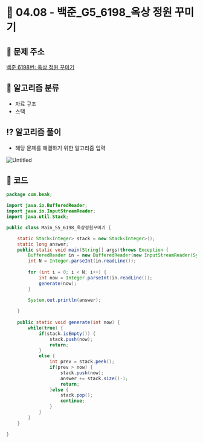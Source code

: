 # 🌹 04.08 - 백준_G5_6198_옥상 정원 꾸미기

## 📝 문제 주소

[백준 6198번: 옥상 정원 꾸미기](https://www.acmicpc.net/problem/6198)

## 📝 알고리즘 분류

- 자료 구조
- 스택

## ⁉️ 알고리즘 풀이

- 해당 문제를 해결하기 위한 알고리즘 입력

![Untitled](https://user-images.githubusercontent.com/48318620/114058480-70516700-98ce-11eb-9974-e74d68f1cfe7.png)

## 📜 코드

```java
package com.beak;

import java.io.BufferedReader;
import java.io.InputStreamReader;
import java.util.Stack;

public class Main_S5_6198_옥상정원꾸미기 {

	static Stack<Integer> stack = new Stack<Integer>();
	static long answer;
	public static void main(String[] args)throws Exception {
		BufferedReader in = new BufferedReader(new InputStreamReader(System.in));
		int N = Integer.parseInt(in.readLine());
		
		for (int i = 0; i < N; i++) {
			int now = Integer.parseInt(in.readLine());
			generate(now);
		}
		
		System.out.println(answer);

	}
	
	public static void generate(int now) {
		while(true) {
			if(stack.isEmpty()) {
				stack.push(now);
				return;
			}
			else {
				int prev = stack.peek();
				if(prev > now) {
					stack.push(now);
					answer += stack.size()-1;
					return;
				}else {
					stack.pop();
					continue;
				}
			}
		}
	}

}
```